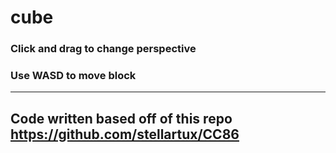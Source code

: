 # cube
### Click and drag to change perspective
### Use WASD to move block
_______
## Code written based off of this repo https://github.com/stellartux/CC86
